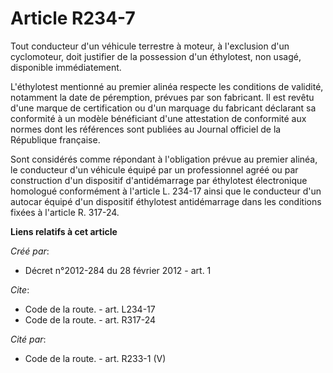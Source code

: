 # Article R234-7

Tout conducteur d'un véhicule terrestre à moteur, à l'exclusion d'un cyclomoteur, doit justifier de la possession d'un
éthylotest, non usagé, disponible immédiatement. 

L'éthylotest mentionné au premier alinéa respecte les conditions de validité, notamment la date de péremption, prévues par
son fabricant. Il est revêtu d'une marque de certification ou d'un marquage du fabricant déclarant sa conformité à un modèle
bénéficiant d'une attestation de conformité aux normes dont les références sont publiées au Journal officiel de la République
française. 

Sont considérés comme répondant à l'obligation prévue au premier alinéa, le conducteur d'un véhicule équipé par un
professionnel agréé ou par construction d'un dispositif d'antidémarrage par éthylotest électronique homologué conformément à
l'article L. 234-17 ainsi que le conducteur d'un autocar équipé d'un dispositif éthylotest antidémarrage dans les conditions
fixées à l'article R. 317-24.

**Liens relatifs à cet article**

_Créé par_:

  - Décret n°2012-284 du 28 février 2012 - art. 1

_Cite_:

  - Code de la route. - art. L234-17
  - Code de la route. - art. R317-24

_Cité par_:

  - Code de la route. - art. R233-1 (V)
